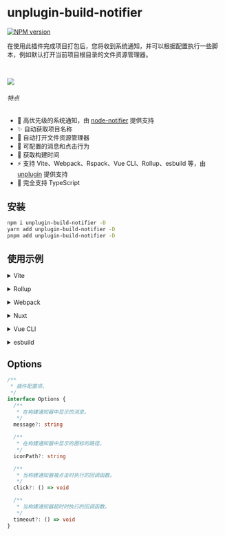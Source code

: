 # unplugin-build-notifier

[![NPM version](https://img.shields.io/npm/v/unplugin-build-notifier?color=a1b858&label=)](https://www.npmjs.com/package/unplugin-build-notifier)

在使用此插件完成项目打包后，您将收到系统通知，并可以根据配置执行一些脚本，例如默认打开当前项目根目录的文件资源管理器。

<br>

<p align="left">
  <a href="https://cdn.jsdelivr.net/gh/RuSenLi/static@main/unplugin-build-notifier.png">
    <img src='https://cdn.jsdelivr.net/gh/RuSenLi/static@main/unplugin-build-notifier.png'/>
  </a>
</p>

###### 特点

- 💚 高优先级的系统通知，由 [node-notifier](https://www.npmjs.com/package/node-notifier) 提供支持
- ✨ 自动获取项目名称
- 📂 自动打开文件资源管理器
- 🔧 可配置的消息和点击行为
- 🚀 获取构建时间
- ⚡️ 支持 Vite、Webpack、Rspack、Vue CLI、Rollup、esbuild 等，由 <a href="https://github.com/unjs/unplugin">unplugin</a> 提供支持
- 🦾 完全支持 TypeScript

## 安装

```bash
npm i unplugin-build-notifier -D
yarn add unplugin-build-notifier -D
pnpm add unplugin-build-notifier -D
```

## 使用示例
<details>
<summary>Vite</summary><br>

```ts
// vite.config.ts
import BuildNotifier from 'unplugin-build-notifier/vite'

export default defineConfig({
  plugins: [
    BuildNotifier({ /* options */ }),
  ],
})
```

Example: [`playground/`](./playground/)

<br></details>

<details>
<summary>Rollup</summary><br>

```ts
// rollup.config.js
import BuildNotifier from 'unplugin-build-notifier/rollup'

export default {
  plugins: [
    BuildNotifier({ /* options */ }),
  ],
}
```

<br></details>


<details>
<summary>Webpack</summary><br>

```ts
// webpack.config.js
module.exports = {
  /* ... */
  plugins: [
    require('unplugin-build-notifier/webpack')({ /* options */ })
  ]
}
```

<br></details>

<details>
<summary>Nuxt</summary><br>

```ts
// nuxt.config.js
export default defineNuxtConfig({
  modules: [
    ['unplugin-build-notifier/nuxt', { /* options */ }],
  ],
})
```

> This module works for both Nuxt 2 and [Nuxt Vite](https://github.com/nuxt/vite)

<br></details>

<details>
<summary>Vue CLI</summary><br>

```ts
// vue.config.js
module.exports = {
  configureWebpack: {
    plugins: [
      require('unplugin-build-notifier/webpack')({ /* options */ }),
    ],
  },
}
```

<br></details>

<details>
<summary>esbuild</summary><br>

```ts
// esbuild.config.js
import { build } from 'esbuild'
import BuildNotifier from 'unplugin-build-notifier/esbuild'

build({
  plugins: [BuildNotifier()],
})
```

<br></details>

## Options

```ts
/**
 * 插件配置项。
 */
interface Options {
  /**
   * 在构建通知器中显示的消息。
   */
  message?: string

  /**
   * 在构建通知器中显示的图标的路径。
   */
  iconPath?: string

  /**
   * 当构建通知器被点击时执行的回调函数。
   */
  click?: () => void

  /**
   * 当构建通知器超时时执行的回调函数。
   */
  timeout?: () => void
}
```